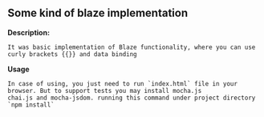## Some kind of blaze implementation

**Description:**
~~~
It was basic implementation of Blaze functionality, where you can use curly brackets {{}} and data binding
~~~

**Usage**
~~~
In case of using, you just need to run `index.html` file in your browser. But to support tests you may install mocha.js
chai.js and mocha-jsdom. running this command under project directory  `npm install`

